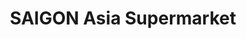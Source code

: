 ---
title: "SAIGON Asia Supermarket"
url: /saarbruecken/saigon-asia-supermarket/
shop: Supermarkt
---